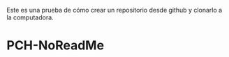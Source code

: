 Este es una prueba de cómo crear un repositorio desde github y clonarlo a la computadora.
# PCH-NoReadMe
